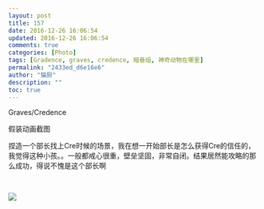 ```yaml
---
layout: post
title: 157
date: 2016-12-26 16:06:54
updated: 2016-12-26 16:06:54
comments: true
categories: [Photo]
tags: [Gradence, graves, credence, 暗巷组, 神奇动物在哪里]
permalink: "2433ed_d6e16e6"
author: "猫厨"
description: ""
toc: true
---
```


<p>Graves/Credence<br /></p> 
<p>假装动画截图</p> 
<p>捏造一个部长找上Cre时候的场景，我在想一开始部长是怎么获得Cre的信任的，我觉得这种小孩。。一般都戒心很重，壁垒坚固，非常自闭。结果居然能攻略的那么成功，得说不愧是这个部长啊</p> 
<p><br /></p>

![](https://nos.netease.com/imglf1/img/cVZNdzJtQk9JV2N1a3draUwwcEVETThYaC9UTGRtaDVyY0NoVm5XTXgwTkVYdWltazBuUzlRPT0.jpg)